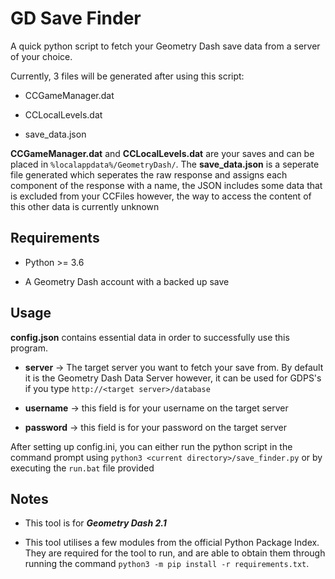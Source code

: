 # GD Save Finder

A quick python script to fetch your Geometry Dash save data from a server of your choice.   

Currently, 3 files will be generated after using this script:

- CCGameManager.dat

- CCLocalLevels.dat

- save_data.json

**CCGameManager.dat** and **CCLocalLevels.dat** are your saves and can be placed in `%localappdata%/GeometryDash/`. The **save_data.json** is a seperate file generated which seperates the raw response and assigns each component of the response with a name, the JSON includes some data that is excluded from your CCFiles however, the way to access the content of this other data is currently unknown

## Requirements

- Python >= 3.6

- A Geometry Dash account with a backed up save

## Usage

**config.json** contains essential data in order to successfully use this program.

- **server** -> The target server you want to fetch your save from. By default it is the Geometry Dash Data Server however, it can be used for GDPS's if you type `http://<target server>/database`

- **username** -> this field is for your username on the target server

- **password** -> this field is for your password on the target server

After setting up config.ini, you can either run the python script in the command prompt using `python3 <current directory>/save_finder.py` or by executing the `run.bat` file provided

## Notes

- This tool is for ***Geometry Dash 2.1***

- This tool utilises a few modules from the official Python Package Index. They are required for the tool to run, and are able to obtain them through running the command `python3 -m pip install -r requirements.txt`.
